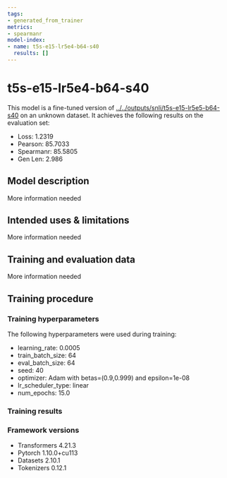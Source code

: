 ```yaml
---
tags:
- generated_from_trainer
metrics:
- spearmanr
model-index:
- name: t5s-e15-lr5e4-b64-s40
  results: []
---
```


<!-- This model card has been generated automatically according to the information the Trainer had access to. You
should probably proofread and complete it, then remove this comment. -->

# t5s-e15-lr5e4-b64-s40

This model is a fine-tuned version of [../../outputs/snli/t5s-e15-lr5e5-b64-s40](https://huggingface.co/../../outputs/snli/t5s-e15-lr5e5-b64-s40) on an unknown dataset.
It achieves the following results on the evaluation set:
- Loss: 1.2319
- Pearson: 85.7033
- Spearmanr: 85.5805
- Gen Len: 2.986

## Model description

More information needed

## Intended uses & limitations

More information needed

## Training and evaluation data

More information needed

## Training procedure

### Training hyperparameters

The following hyperparameters were used during training:
- learning_rate: 0.0005
- train_batch_size: 64
- eval_batch_size: 64
- seed: 40
- optimizer: Adam with betas=(0.9,0.999) and epsilon=1e-08
- lr_scheduler_type: linear
- num_epochs: 15.0

### Training results



### Framework versions

- Transformers 4.21.3
- Pytorch 1.10.0+cu113
- Datasets 2.10.1
- Tokenizers 0.12.1
